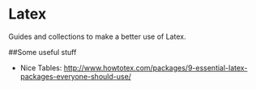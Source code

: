 # Latex
Guides and collections to make a better use of Latex.

##Some useful stuff
* Nice Tables: http://www.howtotex.com/packages/9-essential-latex-packages-everyone-should-use/
